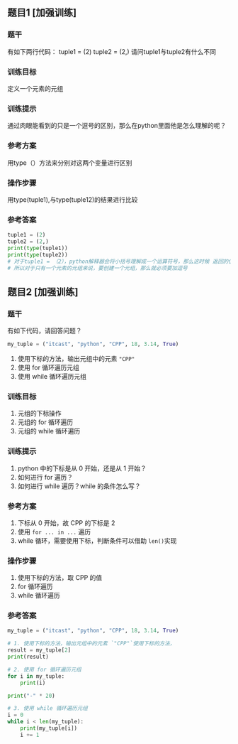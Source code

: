 ## 题目1 [加强训练]

### 题干

有如下两行代码：
tuple1 = (2)
tuple2 = (2,)
请问tuple1与tuple2有什么不同

### 训练目标

定义一个元素的元组

### 训练提示

通过肉眼能看到的只是一个逗号的区别，那么在python里面他是怎么理解的呢？

### 参考方案

用type（）方法来分别对这两个变量进行区别

### 操作步骤

用type(tuple1),与type(tuple12)的结果进行比较

### 参考答案

``` python
tuple1 = (2)
tuple2 = (2,)
print(type(tuple1))
print(type(tuple2))
# 对于tuple1 = （2），python解释器会将小括号理解成一个运算符号，那么这时候 返回的值是一个int类型
# 所以对于只有一个元素的元组来说，要创建一个元组，那么就必须要加逗号
```




## 题目2 [加强训练]

### 题干

有如下代码，请回答问题？

```python
my_tuple = ("itcast", "python", "CPP", 18, 3.14, True)
```

1.  使用下标的方法，输出元组中的元素 `"CPP"`
2.  使用 for 循环遍历元组
3.  使用 while 循环遍历元组

### 训练目标

1.  元组的下标操作
2.  元组的 for 循环遍历
3.  元组的 while 循环遍历

### 训练提示

1.  python 中的下标是从 0 开始，还是从 1 开始？
2.  如何进行 for 遍历？
3.  如何进行 while 遍历？while 的条件怎么写？


### 参考方案

1. 下标从 0 开始，故 CPP 的下标是 2
2. 使用 `for ... in ...` 遍历
3. while 循环，需要使用下标，判断条件可以借助 `len()`实现

### 操作步骤

1. 使用下标的方法，取 CPP 的值
2. for 循环遍历
3. while 循环遍历

### 参考答案

``` python
my_tuple = ("itcast", "python", "CPP", 18, 3.14, True)

# 1. 使用下标的方法，输出元组中的元素 `"CPP"`使用下标的方法，
result = my_tuple[2]
print(result)

# 2. 使用 for 循环遍历元组
for i in my_tuple:
    print(i)

print("-" * 20)

# 3. 使用 while 循环遍历元组
i = 0
while i < len(my_tuple):
    print(my_tuple[i])
    i += 1

```




